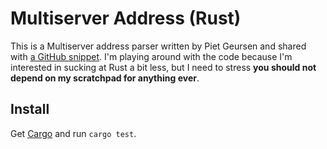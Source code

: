 # Multiserver Address (Rust)

This is a Multiserver address parser written by Piet Geursen and shared with
[a GitHub snippet][0]. I'm playing around with the code because I'm interested
in sucking at Rust a bit less, but I need to stress **you should not depend on
my scratchpad for anything ever**.

## Install

Get [Cargo](https://duckduckgo.com/?t=ffab&q=rust+cargo&atb=v1-1&ia=software)
and run `cargo test`.

[0]: https://gist.github.com/pietgeursen/b3d0d1ceecfd075434d99b3168b08cf3
[1]: https://duckduckgo.com/?t=ffab&q=rust+cargo&atb=v1-1&ia=software

